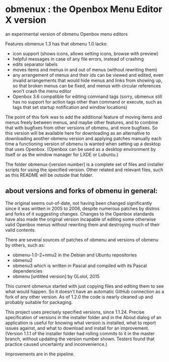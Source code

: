 # obmenux : the Openbox Menu Editor X version
an experimental version of obmenu Openbox menu editors

Features obmenux 1.3 has that obmenu 1.0 lacks:  
   + icon support (shows icons, allows setting icons, browse with preview)
   + helpful messages in case of any file errors, instead of crashing
   + edits separator labels  
   + moves items and menus in and out of menus (without rewriting them)
   + any arrangement of menus and their ids can be viewed and edited, even
     invalid arrangements that would hide menus and links from showing up, so
     that broken menus can be fixed, and menus with circular references won't
     crash the menu editor
   + Openbox 3.6 compatible for editing command tags
     (sorry, obmenux still has no support for action tags other than
     command or execute, such as tags that set startup notification and
     window locations)

The point of this fork was to add the additional feature of moving items and menus freely between menus, and maybe other features, and to combine that with bugfixes from other versions of obmenu, and more bugfixes. So this version will be available here for downloading as an alternative to downloading another obmenu version and applying patches manually each time a functioning version of obmenu is wanted when setting up a desktop that uses Openbox. (Openbox can be used as a desktop environment by itself or as the window manager for LXDE or Lubuntu.)

The folder obmenux-[version number] is a complete set of files and installer scripts for using the specified version. Other related and relevant files, such as this README will be outside that folder.

## about versions and forks of obmenu in general:

The original seems out-of-date, not having been changed significantly since it was written in 2005 to 2006, despite numerous patches by distros and forks of it suggesting changes. Changes to the Openbox standards have also made the original version incapable of editing some otherwise valid Openbox menus without rewriting them and destroying much of their valid contents.

There are several sources of patches of obmenu and versions of obmenu by others, such as:
- obmenu-1.0-2+nmu2 in the Debian and Ubuntu repositories
- obmenu2
- obmenu3 which is written in Pascal and compiled with its Pascal dependencies
- obmenu [untitled version] by GLolol, 2015

This current obmenux started with just copying files and editing them to see what would happen. So it doesn't have an automatic GitHub connection as a fork of any other version. As of 1.2.0 the code is nearly cleaned up and probably suitable for packaging.

This project uses precisely specified versions, since 1.1.24. Precise specification of versions in the installer folder and in the About dialog of an application is useful for knowing what version is installed, what to report issues against, and what to download and install for an improvement. (Version 1.1.1 of the installer folder had rolling commits to it in the master branch, without updating the version number shown. Testers found that practice caused uncertainty and inconvenience.)

Improvements are in the pipeline.
